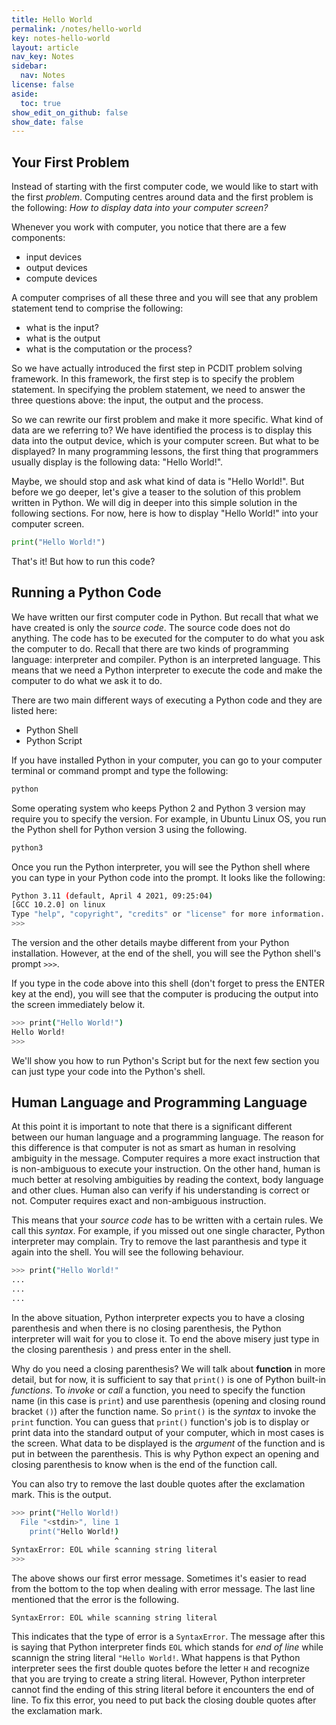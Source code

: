 ```yaml
---
title: Hello World
permalink: /notes/hello-world
key: notes-hello-world
layout: article
nav_key: Notes
sidebar:
  nav: Notes
license: false
aside:
  toc: true
show_edit_on_github: false
show_date: false
---
```


## Your First Problem

Instead of starting with the first computer code, we would like to start with the first *problem*. Computing centres around data and the first problem is the following: *How to display data into your computer screen?*

Whenever you work with computer, you notice that there are a few components:
- input devices
- output devices
- compute devices

A computer comprises of all these three and you will see that any problem statement tend to comprise the following:
- what is the input?
- what is the output
- what is the computation or the process?

So we have actually introduced the first step in PCDIT problem solving framework. In this framework, the first step is to specify the problem statement. In specifying the problem statement, we need to answer the three questions above: the input, the output and the process. 

So we can rewrite our first problem and make it more specific. What kind of data are we referring to? We have identified the process is to display this data into the output device, which is your computer screen. But what to be displayed? In many programming lessons, the first thing that programmers usually display is the following data: "Hello World!". 

Maybe, we should stop and ask what kind of data is "Hello World!". But before we go deeper, let's give a teaser to the solution of this problem written in Python. We will dig in deeper into this simple solution in the following sections. For now, here is how to display "Hello World!" into your computer screen. 

```python
print("Hello World!")
```

That's it! But how to run this code?

## Running a Python Code

We have written our first computer code in Python. But recall that what we have created is only the *source code*. The source code does not do anything. The code has to be executed for the computer to do what you ask the computer to do. Recall that there are two kinds of programming language: interpreter and compiler. Python is an interpreted language. This means that we need a Python interpreter to execute the code and make the computer to do what we ask it to do.

There are two main different ways of executing a Python code and they are listed here:
- Python Shell
- Python Script

If you have installed Python in your computer, you can go to your computer terminal or command prompt and type the following:
```sh
python
```

Some operating system who keeps Python 2 and Python 3 version may require you to specify the version. For example, in Ubuntu Linux OS, you run the Python shell for Python version 3 using the following.

```sh
python3
```

Once you run the Python interpreter, you will see the Python shell where you can type in your Python code into the prompt. It looks like the following:

```sh
Python 3.11 (default, April 4 2021, 09:25:04)
[GCC 10.2.0] on linux
Type "help", "copyright", "credits" or "license" for more information.
>>>
```

The version and the other details maybe different from your Python installation. However, at the end of the shell, you will see the Python shell's prompt `>>>`.

If you type in the code above into this shell (don't forget to press the ENTER key at the end), you will see that the computer is producing the output into the screen immediately below it.

```sh
>>> print("Hello World!")
Hello World!
>>> 
```

We'll show you how to run Python's Script but for the next few section you can just type your code into the Python's shell. 

## Human Language and Programming Language

At this point it is important to note that there is a significant different between our human language and a programming language. The reason for this difference is that computer is not as smart as human in resolving ambiguity in the message. Computer requires a more exact instruction that is non-ambiguous to execute your instruction. On the other hand, human is much better at resolving ambiguities by reading the context, body language and other clues. Human also can verify if his understanding is correct or not. Computer requires exact and non-ambiguous instruction. 

This means that your *source code* has to be written with a certain rules. We call this *syntax*. For example, if you missed out one single character, Python interpreter may complain. Try to remove the last paranthesis and type it again into the shell. You will see the following behaviour. 

```sh
>>> print("Hello World!"
... 
... 
... 
```

In the above situation, Python interpreter expects you to have a closing parenthesis and when there is no closing parenthesis, the Python interpreter will wait for you to close it. To end the above misery just type in the closing parenthesis `)` and press enter in the shell. 

Why do you need a closing parenthesis? We will talk about **function** in more detail, but for now, it is sufficient to say that `print()` is one of Python built-in *functions*. To *invoke* or *call* a function, you need to specify the function name (in this case is `print`) and use parenthesis (opening and closing round bracket `()`) after the function name. So `print()` is the *syntax* to invoke the `print` function. You can guess that `print()` function's job is to display or print data into the standard output of your computer, which in most cases is the screen. What data to be displayed is the *argument* of the function and is put in between the parenthesis. This is why Python expect an opening and closing parenthesis to know when is the end of the function call. 

You can also try to remove the last double quotes after the exclamation mark. This is the output.

```sh
>>> print("Hello World!)
  File "<stdin>", line 1
    print("Hello World!)
                       ^
SyntaxError: EOL while scanning string literal
>>> 
```

The above shows our first error message. Sometimes it's easier to read from the bottom to the top when dealing with error message. The last line mentioned that the error is the following.

```
SyntaxError: EOL while scanning string literal
```

This indicates that the type of error is a `SyntaxError`. The message after this is saying that Python interpreter finds `EOL` which stands for *end of line* while scannign the string literal `"Hello World!`. What happens is that Python interpreter sees the first double quotes before the letter `H` and recognize that you are trying to create a string literal. However, Python interpreter cannot find the ending of this string literal before it encounters the end of line. To fix this error, you need to put back the closing double quotes after the exclamation mark. 
